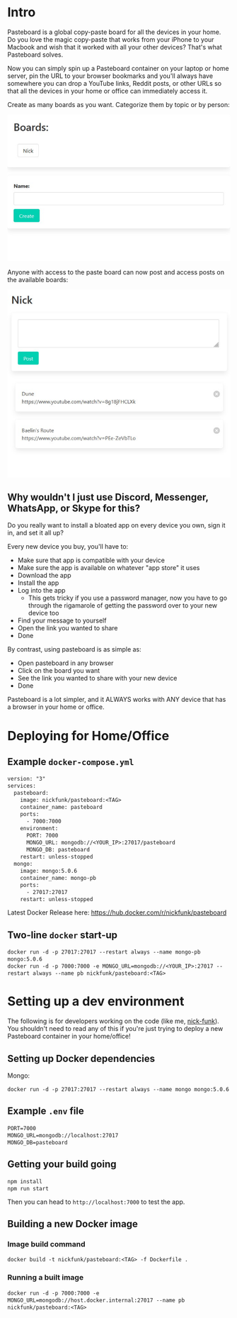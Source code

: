 # Intro

Pasteboard is a global copy-paste board for all the devices in your home. Do you love the magic copy-paste that works from your iPhone to your Macbook and wish that it worked with all your other devices? That's what Pasteboard solves.

Now you can simply spin up a Pasteboard container on your laptop or home server, pin the URL to your browser bookmarks and you'll always have somewhere you can drop a YouTube links, Reddit posts, or other URLs so that all the devices in your home or office can immediately access it.

Create as many boards as you want. Categorize them by topic or by person:

![Boards UI](readme/boards.jpg)

 Anyone with access to the paste board can now post and access posts on the available boards:

![Board UI](readme/board.jpg)

## Why wouldn't I just use Discord, Messenger, WhatsApp, or Skype for this?

Do you really want to install a bloated app on every device you own, sign it in, and set it all up?

Every new device you buy, you'll have to:

* Make sure that app is compatible with your device
* Make sure the app is available on whatever "app store" it uses
* Download the app
* Install the app
* Log into the app
  * This gets tricky if you use a password manager, now you have to go through the rigamarole of getting the password over to your new device too
* Find your message to yourself
* Open the link you wanted to share
* Done

By contrast, using pasteboard is as simple as:

* Open pasteboard in any browser
* Click on the board you want
* See the link you wanted to share with your new device
* Done

Pasteboard is a lot simpler, and it ALWAYS works with ANY device that has a browser in your home or office.

# Deploying for Home/Office

## Example `docker-compose.yml`

```
version: "3"
services:
  pasteboard:
    image: nickfunk/pasteboard:<TAG>
    container_name: pasteboard
    ports:
      - 7000:7000
    environment:
      PORT: 7000
      MONGO_URL: mongodb://<YOUR_IP>:27017/pasteboard
      MONGO_DB: pasteboard
    restart: unless-stopped
  mongo:
    image: mongo:5.0.6
    container_name: mongo-pb
    ports:
      - 27017:27017
    restart: unless-stopped
```

Latest Docker Release here: https://hub.docker.com/r/nickfunk/pasteboard

## Two-line `docker` start-up

```
docker run -d -p 27017:27017 --restart always --name mongo-pb mongo:5.0.6
docker run -d -p 7000:7000 -e MONGO_URL=mongodb://<YOUR_IP>:27017 --restart always --name pb nickfunk/pasteboard:<TAG>
```

# Setting up a dev environment

The following is for developers working on the code (like me, [nick-funk](https://github.com/nick-funk)). You shouldn't need to read any of this if you're just trying to deploy a new Pasteboard container in your home/office!

## Setting up Docker dependencies

Mongo:
```
docker run -d -p 27017:27017 --restart always --name mongo mongo:5.0.6
```

## Example `.env` file

```
PORT=7000
MONGO_URL=mongodb://localhost:27017
MONGO_DB=pasteboard
```

## Getting your build going

```
npm install
npm run start
```

Then you can head to `http://localhost:7000` to test the app.

## Building a new Docker image

### Image build command

```
docker build -t nickfunk/pasteboard:<TAG> -f Dockerfile .
```

### Running a built image

```
docker run -d -p 7000:7000 -e MONGO_URL=mongodb://host.docker.internal:27017 --name pb nickfunk/pasteboard:<TAG>
```
